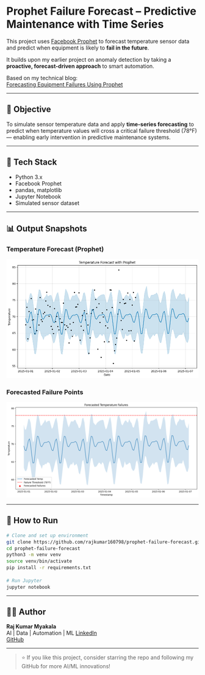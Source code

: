 # Prophet Failure Forecast – Predictive Maintenance with Time Series

This project uses [Facebook Prophet](https://facebook.github.io/prophet/) to forecast temperature sensor data and predict when equipment is likely to **fail in the future**.

It builds upon my earlier project on anomaly detection by taking a **proactive, forecast-driven approach** to smart automation.

Based on my technical blog:  
[Forecasting Equipment Failures Using Prophet](https://medium.com/@myakalarajkumar1998)

---

## 🚀 Objective

To simulate sensor temperature data and apply **time-series forecasting** to predict when temperature values will cross a critical failure threshold (78°F) — enabling early intervention in predictive maintenance systems.

---

## 🧠 Tech Stack

- Python 3.x  
- Facebook Prophet  
- pandas, matplotlib  
- Jupyter Notebook  
- Simulated sensor dataset

---

## 📊 Output Snapshots

### Temperature Forecast (Prophet)
![Forecast Plot](notebooks/plots/p1.png)

### Forecasted Failure Points
![Failure Risk](notebooks/plots/p2.png)

---

## 📌 How to Run

```bash
# Clone and set up environment
git clone https://github.com/rajkumar160798/prophet-failure-forecast.git
cd prophet-failure-forecast
python3 -m venv venv
source venv/bin/activate
pip install -r requirements.txt

# Run Jupyter
jupyter notebook
```
---
## 👨‍💻 Author
**Raj Kumar Myakala**  
AI | Data | Automation | ML 
[LinkedIn ](https://www.linkedin.com/in/raj-kumar-myakala-927860264/)  
[GitHub ](https://github.com/rajkumar160798)

---

> ⭐ If you like this project, consider starring the repo and following my GitHub for more AI/ML innovations!